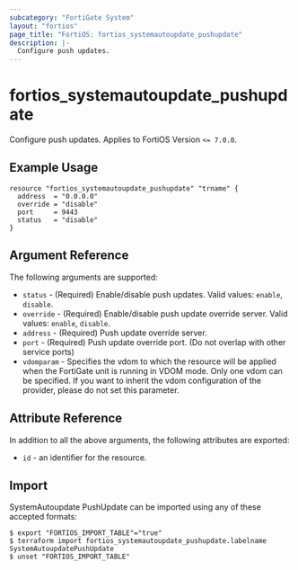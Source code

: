 ```yaml
---
subcategory: "FortiGate System"
layout: "fortios"
page_title: "FortiOS: fortios_systemautoupdate_pushupdate"
description: |-
  Configure push updates.
---
```


# fortios_systemautoupdate_pushupdate
Configure push updates. Applies to FortiOS Version `<= 7.0.0`.

## Example Usage

```hcl
resource "fortios_systemautoupdate_pushupdate" "trname" {
  address  = "0.0.0.0"
  override = "disable"
  port     = 9443
  status   = "disable"
}
```

## Argument Reference

The following arguments are supported:

* `status` - (Required) Enable/disable push updates. Valid values: `enable`, `disable`.
* `override` - (Required) Enable/disable push update override server. Valid values: `enable`, `disable`.
* `address` - (Required) Push update override server.
* `port` - (Required) Push update override port. (Do not overlap with other service ports)
* `vdomparam` - Specifies the vdom to which the resource will be applied when the FortiGate unit is running in VDOM mode. Only one vdom can be specified. If you want to inherit the vdom configuration of the provider, please do not set this parameter.


## Attribute Reference

In addition to all the above arguments, the following attributes are exported:
* `id` - an identifier for the resource.

## Import

SystemAutoupdate PushUpdate can be imported using any of these accepted formats:
```
$ export "FORTIOS_IMPORT_TABLE"="true"
$ terraform import fortios_systemautoupdate_pushupdate.labelname SystemAutoupdatePushUpdate
$ unset "FORTIOS_IMPORT_TABLE"
```
